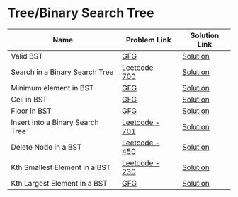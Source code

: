 # Tree/Binary Search Tree


| Name       | Problem Link                       | Solution Link                      |
|--------------------|------------------------------------|-----------------------------------|
| Valid BST          | [GFG](https://www.geeksforgeeks.org/problems/binary-search-trees/1)                | [Solution](https://github.com/moinhameed27/Ultimate-DSA/blob/main/Tree/Binary%20Search%20Tree/Valid%20BST.cpp)              |
| Search in a Binary Search Tree          | [Leetcode - 700](https://leetcode.com/problems/search-in-a-binary-search-tree/description/)                | [Solution](https://github.com/moinhameed27/Ultimate-DSA/blob/main/Tree/Binary%20Search%20Tree/Search%20in%20a%20Binary%20Search%20Tree.cpp)              |
| Minimum element in BST          | [GFG](https://www.geeksforgeeks.org/problems/minimum-element-in-bst/1)                | [Solution](https://github.com/moinhameed27/Ultimate-DSA/blob/main/Tree/Binary%20Search%20Tree/Minimum%20element%20in%20BST.cpp)              |
| Ceil in BST          | [GFG](https://www.geeksforgeeks.org/problems/implementing-ceil-in-bst/1)                | [Solution](https://github.com/moinhameed27/Ultimate-DSA/blob/main/Tree/Binary%20Search%20Tree/Ceil%20in%20BST.cpp)              |
| Floor in BST          | [GFG](https://www.geeksforgeeks.org/problems/floor-in-bst/1)                | [Solution](https://github.com/moinhameed27/Ultimate-DSA/blob/main/Tree/Binary%20Search%20Tree/Floor%20in%20BST.cpp)              |
| Insert into a Binary Search Tree          | [Leetcode - 701](https://leetcode.com/problems/insert-into-a-binary-search-tree/description/)                | [Solution](https://github.com/moinhameed27/Ultimate-DSA/blob/main/Tree/Binary%20Search%20Tree/Insert%20into%20a%20Binary%20Search%20Tree.cpp)              |
| Delete Node in a BST          | [Leetcode - 450](https://leetcode.com/problems/delete-node-in-a-bst/description/)                | [Solution](https://github.com/moinhameed27/Ultimate-DSA/blob/main/Tree/Binary%20Search%20Tree/Delete%20Node%20in%20a%20BST.cpp)              |
| Kth Smallest Element in a BST          | [Leetcode - 230](https://leetcode.com/problems/kth-smallest-element-in-a-bst/description/)                | [Solution](https://github.com/moinhameed27/Ultimate-DSA/blob/main/Tree/Binary%20Search%20Tree/Kth%20Smallest%20Element%20in%20a%20BST.cpp)              |
| Kth Largest Element in a BST          | [GFG](https://www.geeksforgeeks.org/problems/kth-largest-element-in-bst/1)                | [Solution](https://github.com/moinhameed27/Ultimate-DSA/blob/main/Tree/Binary%20Search%20Tree/Kth%20largest%20element%20in%20BST.cpp)              |


